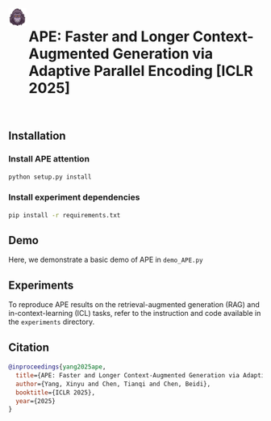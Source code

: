 <div style="display: flex; align-items: flex-start;">
  <img src="image/logo.png" width="35" height="35" style="margin-right: 5px;">
  <div>
    <h1>APE: Faster and Longer Context-Augmented Generation via Adaptive Parallel Encoding [ICLR 2025]</h1><br>
  </div>
</div>


## Installation

### Install APE attention
```bash
python setup.py install
```

### Install experiment dependencies
```bash
pip install -r requirements.txt
```

## Demo

Here, we demonstrate a basic demo of APE in `demo_APE.py`

## Experiments

To reproduce APE results on the retrieval-augmented generation (RAG) and in-context-learning (ICL) tasks, refer to the instruction and code available in the `experiments` directory.


## Citation

```bibtex
@inproceedings{yang2025ape,
  title={APE: Faster and Longer Context-Augmented Generation via Adaptive Parallel Encoding},
  author={Yang, Xinyu and Chen, Tianqi and Chen, Beidi},
  booktitle={ICLR 2025},
  year={2025}
}
```
